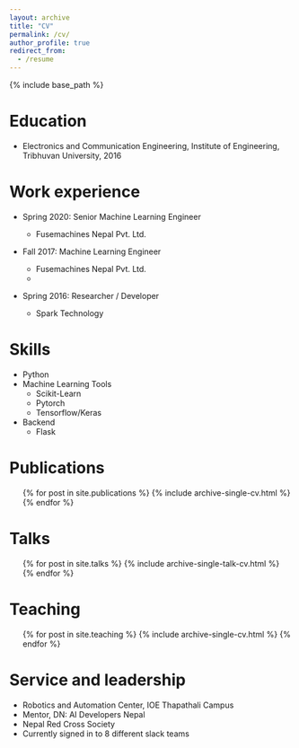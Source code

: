 ```yaml
---
layout: archive
title: "CV"
permalink: /cv/
author_profile: true
redirect_from:
  - /resume
---
```


{% include base_path %}

Education
======
* Electronics and Communication Engineering, Institute of Engineering, Tribhuvan University, 2016
<!-- * M.S. Computer Science, ****** University, 2022  (expected) -->

Work experience
======
* Spring 2020: Senior Machine Learning Engineer
  * Fusemachines Nepal Pvt. Ltd.
  <!-- * Duties included: Tagging issues -->
  <!-- * Supervisor: Professor Git -->

* Fall 2017: Machine Learning Engineer
  * Fusemachines Nepal Pvt. Ltd.
  <!-- * Duties included: Merging pull requests -->
  <!-- * Supervisor: Professor Hub -->
  * 
* Spring 2016: Researcher / Developer
  * Spark Technology
  <!-- * Duties included: Merging pull requests -->
  <!-- * Supervisor: Professor Hub -->
  
Skills
======
* Python
* Machine Learning Tools
  * Scikit-Learn
  * Pytorch
  * Tensorflow/Keras
* Backend
  * Flask

Publications
======
  <ul>{% for post in site.publications %}
    {% include archive-single-cv.html %}
  {% endfor %}</ul>
  
Talks
======
  <ul>{% for post in site.talks %}
    {% include archive-single-talk-cv.html %}
  {% endfor %}</ul>
  
Teaching
======
  <ul>{% for post in site.teaching %}
    {% include archive-single-cv.html %}
  {% endfor %}</ul>
  
Service and leadership
======
* Robotics and Automation Center, IOE Thapathali Campus
* Mentor, DN: AI Developers Nepal
* Nepal Red Cross Society
* Currently signed in to 8 different slack teams